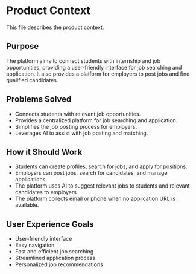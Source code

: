 # Product Context

This file describes the product context.

## Purpose
The platform aims to connect students with internship and job opportunities, providing a user-friendly interface for job searching and application. It also provides a platform for employers to post jobs and find qualified candidates.

## Problems Solved
- Connects students with relevant job opportunities.
- Provides a centralized platform for job searching and application.
- Simplifies the job posting process for employers.
- Leverages AI to assist with job posting and matching.

## How it Should Work
- Students can create profiles, search for jobs, and apply for positions.
- Employers can post jobs, search for candidates, and manage applications.
- The platform uses AI to suggest relevant jobs to students and relevant candidates to employers.
- The platform collects email or phone when no application URL is available.

## User Experience Goals
- User-friendly interface
- Easy navigation
- Fast and efficient job searching
- Streamlined application process
- Personalized job recommendations
